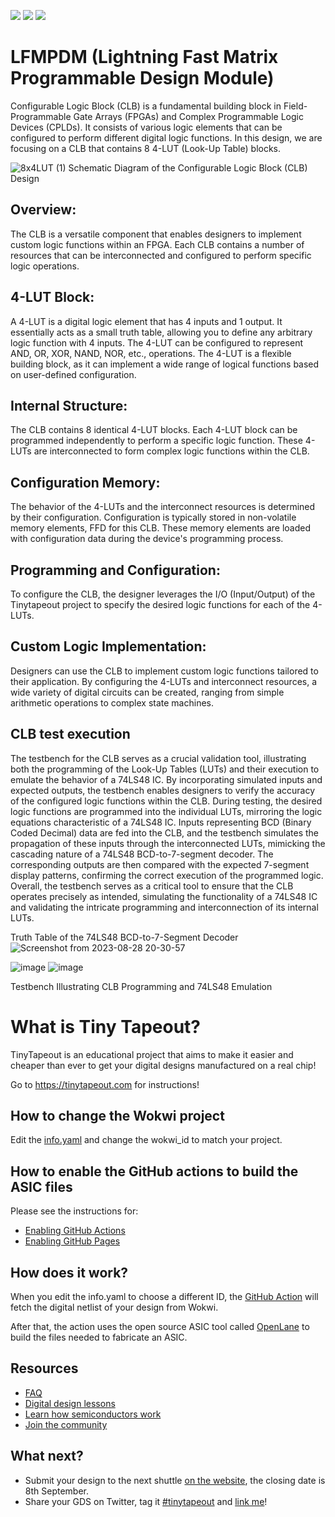 ![](../../workflows/gds/badge.svg) ![](../../workflows/docs/badge.svg) ![](../../workflows/wokwi_test/badge.svg)
# LFMPDM (Lightning Fast Matrix Programmable Design Module)

 Configurable Logic Block (CLB) is a fundamental building block in Field-Programmable Gate Arrays (FPGAs) and Complex Programmable Logic Devices (CPLDs). It consists of various logic elements that can be configured to perform different digital logic functions. In this design, we are focusing on a CLB that contains 8 4-LUT (Look-Up Table) blocks.

![8x4LUT (1)](https://github.com/Baungarten-CINVESTAV/tt04-submission-4-LUT/assets/101527680/5d94f380-bbea-40b2-b356-13fb5d8aff11)
 Schematic Diagram of the Configurable Logic Block (CLB) Design
 
## Overview:
The CLB is a versatile component that enables designers to implement custom logic functions within an FPGA. Each CLB contains a number of resources that can be interconnected and configured to perform specific logic operations.

## 4-LUT Block:
A 4-LUT is a digital logic element that has 4 inputs and 1 output. It essentially acts as a small truth table, allowing you to define any arbitrary logic function with 4 inputs. The 4-LUT can be configured to represent AND, OR, XOR, NAND, NOR, etc., operations. The 4-LUT is a flexible building block, as it can implement a wide range of logical functions based on user-defined configuration.

## Internal Structure:
The CLB contains 8 identical 4-LUT blocks. Each 4-LUT block can be programmed independently to perform a specific logic function. These 4-LUTs are interconnected to form complex logic functions within the CLB.

## Configuration Memory:
The behavior of the 4-LUTs and the interconnect resources is determined by their configuration. Configuration is typically stored in non-volatile memory elements, FFD for this CLB. These memory elements are loaded with configuration data during the device's programming process.

## Programming and Configuration:
To configure the CLB, the designer leverages the I/O (Input/Output) of the Tinytapeout project to specify the desired logic functions for each of the 4-LUTs. 

## Custom Logic Implementation:
Designers can use the CLB to implement custom logic functions tailored to their application. By configuring the 4-LUTs and interconnect resources, a wide variety of digital circuits can be created, ranging from simple arithmetic operations to complex state machines.

## CLB test execution
The testbench for the CLB serves as a crucial validation tool, illustrating both the programming of the Look-Up Tables (LUTs) and their execution to emulate the behavior of a 74LS48 IC. By incorporating simulated inputs and expected outputs, the testbench enables designers to verify the accuracy of the configured logic functions within the CLB. During testing, the desired logic functions are programmed into the individual LUTs, mirroring the logic equations characteristic of a 74LS48 IC. Inputs representing BCD (Binary Coded Decimal) data are fed into the CLB, and the testbench simulates the propagation of these inputs through the interconnected LUTs, mimicking the cascading nature of a 74LS48 BCD-to-7-segment decoder. The corresponding outputs are then compared with the expected 7-segment display patterns, confirming the correct execution of the programmed logic. Overall, the testbench serves as a critical tool to ensure that the CLB operates precisely as intended, simulating the functionality of a 74LS48 IC and validating the intricate programming and interconnection of its internal LUTs.

Truth Table of the 74LS48 BCD-to-7-Segment Decoder
![Screenshot from 2023-08-28 20-30-57](https://github.com/Baungarten-CINVESTAV/tt04-submission-4-LUT/assets/101527680/3e5046b9-e5b9-4080-8237-d1217507d296)

![image](https://github.com/Baungarten-CINVESTAV/tt04-submission-4-LUT/assets/101527680/5fadc881-1c15-43a3-8fd8-fb07d4f527d3)
![image](https://github.com/Baungarten-CINVESTAV/tt04-submission-4-LUT/assets/101527680/0a17bd82-c022-40c1-a5a1-5831f6ec29cb)


Testbench Illustrating CLB Programming and 74LS48 Emulation



# What is Tiny Tapeout?

TinyTapeout is an educational project that aims to make it easier and cheaper than ever to get your digital designs manufactured on a real chip!

Go to https://tinytapeout.com for instructions!

## How to change the Wokwi project

Edit the [info.yaml](info.yaml) and change the wokwi_id to match your project.

## How to enable the GitHub actions to build the ASIC files

Please see the instructions for:

- [Enabling GitHub Actions](https://tinytapeout.com/faq/#when-i-commit-my-change-the-gds-action-isnt-running)
- [Enabling GitHub Pages](https://tinytapeout.com/faq/#my-github-action-is-failing-on-the-pages-part)

## How does it work?

When you edit the info.yaml to choose a different ID, the [GitHub Action](.github/workflows/gds.yaml) will fetch the digital netlist of your design from Wokwi.

After that, the action uses the open source ASIC tool called [OpenLane](https://www.zerotoasiccourse.com/terminology/openlane/) to build the files needed to fabricate an ASIC.

## Resources

- [FAQ](https://tinytapeout.com/faq/)
- [Digital design lessons](https://tinytapeout.com/digital_design/)
- [Learn how semiconductors work](https://tinytapeout.com/siliwiz/)
- [Join the community](https://discord.gg/rPK2nSjxy8)

## What next?

- Submit your design to the next shuttle [on the website](https://tinytapeout.com/#submit-your-design), the closing date is 8th September.
- Share your GDS on Twitter, tag it [#tinytapeout](https://twitter.com/hashtag/tinytapeout?src=hashtag_click) and [link me](https://twitter.com/matthewvenn)!

